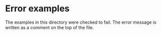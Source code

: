 # Error examples

The examples in this directory were checked to fail. The error message is written as a comment on the top of the file.

